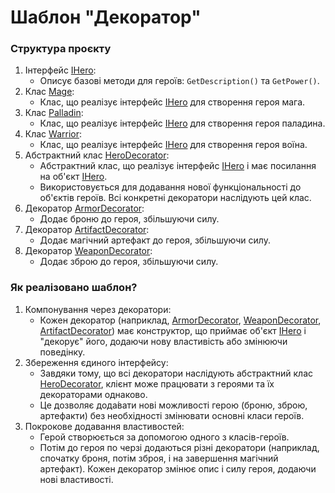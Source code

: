 # Шаблон "Декоратор"

### Структура проєкту
1. Інтерфейс [IHero](./ClassLibrary/IHero.cs):
    - Описує базові методи для героїв: `GetDescription()` та `GetPower()`.
2. Клас [Mage](./ClassLibrary/Mage.cs):
    - Клас, що реалізує інтерфейс [IHero](./ClassLibrary/IHero.cs) для створення героя мага.
3. Клас [Palladin](./ClassLibrary/Palladin.cs):
    - Клас, що реалізує інтерфейс [IHero](./ClassLibrary/IHero.cs) для створення героя паладина.
4. Клас [Warrior](./ClassLibrary/Warrior.cs):
    - Клас, що реалізує інтерфейс [IHero](./ClassLibrary/IHero.cs) для створення героя воїна.
5. Абстрактний клас [HeroDecorator](./ClassLibrary/Decorators/HeroDecorator.cs):
   - Абстрактний клас, що реалізує інтерфейс [IHero](./ClassLibrary/IHero.cs) і має посилання на об'єкт [IHero](./ClassLibrary/IHero.cs).
   - Використовується для додавання нової функціональності до об'єктів героїв. Всі конкретні декоратори наслідують цей клас.
6. Декоратор [ArmorDecorator](./ClassLibrary/Decorators/ArmorDecorator.cs):
    - Додає броню до героя, збільшуючи силу.
7. Декоратор [ArtifactDecorator](./ClassLibrary/Decorators/ArtifactDecorator.cs):
    - Додає магічний артефакт до героя, збільшуючи силу.
8. Декоратор [WeaponDecorator](./ClassLibrary/Decorators/WeaponDecorator.cs):
    - Додає зброю до героя, збільшуючи силу.
### Як реалізовано шаблон?
1. Компонування через декоратори:
    - Кожен декоратор (наприклад, [ArmorDecorator](./ClassLibrary/Decorators/ArmorDecorator.cs), [WeaponDecorator](./ClassLibrary/Decorators/WeaponDecorator.cs), [ArtifactDecorator](./ClassLibrary/Decorators/ArtifactDecorator.cs)) має конструктор, що приймає об'єкт [IHero](./ClassLibrary/IHero.cs) і "декорує" його, додаючи нову властивість або змінюючи поведінку.
2. Збереження єдиного інтерфейсу:
    - Завдяки тому, що всі декоратори наслідують абстрактний клас [HeroDecorator](./ClassLibrary/Decorators/HeroDecorator.cs), клієнт може працювати з героями та їх декораторами однаково.
    - Це дозволяє дода́вати нові можливості герою (броню, зброю, артефакти) без необхідності змінювати основні класи героїв.
3. Покрокове додавання властивостей:
    - Герой створюється за допомогою одного з класів-героїв.
    - Потім до героя по черзі додаються різні декоратори (наприклад, спочатку броня, потім зброя, і на завершення магічний артефакт). Кожен декоратор змінює опис і силу героя, додаючи нові властивості.
